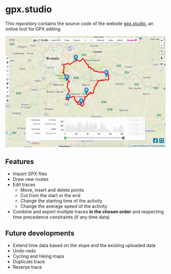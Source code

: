 # gpx.studio

This repository contains the source code of the website [gpx.studio](https://gpxstudio.github.io), an online tool for GPX editing.

![Preview of the online app.](preview.PNG)

## Features
* Import GPX files
* Draw new routes
* Edit traces
    * Move, insert and delete points
    * Cut from the start or the end
    * Change the starting time of the activity
    * Change the average speed of the activity
* Combine and export multiple traces <b>in the chosen order</b> and respecting time precedence constraints (if any time data)

## Future developments
* Extend time data based on the slope and the existing uploaded data
* Undo-redo
* Cycling and hiking maps
* Duplicate trace
* Reverse trace
